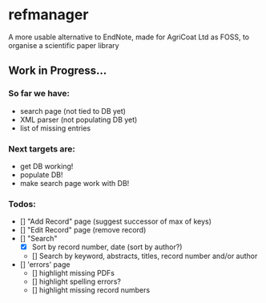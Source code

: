 # refmanager
A more usable alternative to EndNote, made for AgriCoat Ltd as FOSS, to organise a scientific paper library

## Work in Progress...

### So far we have:
* search page (not tied to DB yet)
* XML parser (not populating DB yet)
* list of missing entries

### Next targets are:
* get DB working!
* populate DB!
* make search page work with DB!

### Todos:
- [] "Add Record" page (suggest successor of max of keys)
- [] "Edit Record" page (remove record)
- [] "Search"
  - [x] Sort by record number, date (sort by author?)
  - [] Search by keyword, abstracts, titles, record number and/or author
- [] 'errors' page
  - [] highlight missing PDFs
  - [] highlight spelling errors?
  - [] highlight missing record numbers
